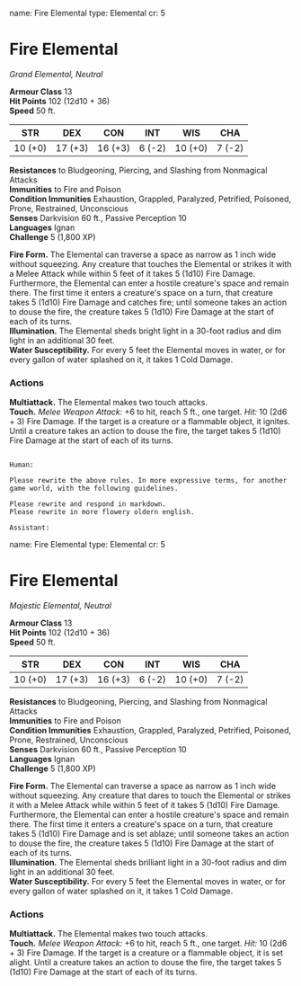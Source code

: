 name: Fire Elemental
type: Elemental
cr: 5

# Fire Elemental 
_Grand Elemental, Neutral_

**Armour Class** 13    
**Hit Points** 102 (12d10 + 36)    
**Speed** 50 ft. 

| STR      | DEX     | CON      | INT     | WIS     | CHA     |
|----------|---------|----------|---------|---------|---------|
| 10 (+0)  | 17 (+3) | 16 (+3)  | 6 (-2)  | 10 (+0) | 7 (-2)  |

**Resistances** to Bludgeoning, Piercing, and Slashing from Nonmagical Attacks    
**Immunities** to Fire and Poison    
**Condition Immunities** Exhaustion, Grappled, Paralyzed, Petrified, Poisoned, Prone, Restrained, Unconscious    
**Senses** Darkvision 60 ft., Passive Perception 10    
**Languages** Ignan    
**Challenge** 5 (1,800 XP)    

**Fire Form.** The Elemental can traverse a space as narrow as 1 inch wide without squeezing. Any creature that touches the Elemental or strikes it with a Melee Attack while within 5 feet of it takes 5 (1d10) Fire Damage. Furthermore, the Elemental can enter a hostile creature's space and remain there. The first time it enters a creature's space on a turn, that creature takes 5 (1d10) Fire Damage and catches fire; until someone takes an action to douse the fire, the creature takes 5 (1d10) Fire Damage at the start of each of its turns.    
**Illumination.** The Elemental sheds bright light in a 30-foot radius and dim light in an additional 30 feet.    
**Water Susceptibility.** For every 5 feet the Elemental moves in water, or for every gallon of water splashed on it, it takes 1 Cold Damage. 

### Actions 
**Multiattack.** The Elemental makes two touch attacks.    
**Touch.** _Melee Weapon Attack:_ +6 to hit, reach 5 ft., one target. _Hit:_ 10 (2d6 + 3) Fire Damage. If the target is a creature or a flammable object, it ignites. Until a creature takes an action to douse the fire, the target takes 5 (1d10) Fire Damage at the start of each of its turns.
```

Human:

Please rewrite the above rules. In more expressive terms, for another game world, with the following guidelines.

Please rewrite and respond in markdown.
Please rewrite in more flowery oldern english.

Assistant:
```
name: Fire Elemental
type: Elemental
cr: 5

# Fire Elemental 
_Majestic Elemental, Neutral_

**Armour Class** 13    
**Hit Points** 102 (12d10 + 36)    
**Speed** 50 ft. 

| STR      | DEX     | CON      | INT     | WIS     | CHA     |
|----------|---------|----------|---------|---------|---------|
| 10 (+0)  | 17 (+3) | 16 (+3)  | 6 (-2)  | 10 (+0) | 7 (-2)  |

**Resistances** to Bludgeoning, Piercing, and Slashing from Nonmagical Attacks    
**Immunities** to Fire and Poison    
**Condition Immunities** Exhaustion, Grappled, Paralyzed, Petrified, Poisoned, Prone, Restrained, Unconscious    
**Senses** Darkvision 60 ft., Passive Perception 10    
**Languages** Ignan    
**Challenge** 5 (1,800 XP)    

**Fire Form.** The Elemental can traverse a space as narrow as 1 inch wide without squeezing. Any creature that dares to touch the Elemental or strikes it with a Melee Attack while within 5 feet of it takes 5 (1d10) Fire Damage. Furthermore, the Elemental can enter a hostile creature's space and remain there. The first time it enters a creature's space on a turn, that creature takes 5 (1d10) Fire Damage and is set ablaze; until someone takes an action to douse the fire, the creature takes 5 (1d10) Fire Damage at the start of each of its turns.    
**Illumination.** The Elemental sheds brilliant light in a 30-foot radius and dim light in an additional 30 feet.    
**Water Susceptibility.** For every 5 feet the Elemental moves in water, or for every gallon of water splashed on it, it takes 1 Cold Damage. 

### Actions 
**Multiattack.** The Elemental makes two touch attacks.    
**Touch.** _Melee Weapon Attack:_ +6 to hit, reach 5 ft., one target. _Hit:_ 10 (2d6 + 3) Fire Damage. If the target is a creature or a flammable object, it is set alight. Until a creature takes an action to douse the fire, the target takes 5 (1d10) Fire Damage at the start of each of its turns.
